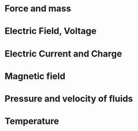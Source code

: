 # Force and mass

# Electric Field, Voltage

# Electric Current and Charge

# Magnetic field 

# Pressure and velocity of fluids

# Temperature



